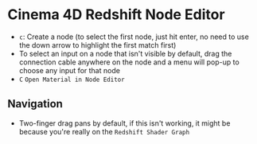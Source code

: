 # Cinema 4D Redshift Node Editor

- `c`: Create a node (to select the first node, just hit enter, no need to use the down arrow to highlight the first match first)
- To select an input on a node that isn't visible by default, drag the connection cable anywhere on the node and a menu will pop-up to choose any input for that node
- `C` `Open Material in Node Editor`

## Navigation

- Two-finger drag pans by default, if this isn't working, it might be because you're really on the `Redshift Shader Graph`
